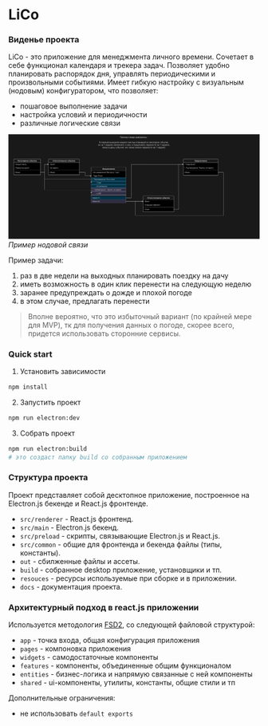 # LiCo
### Виденье проекта
LiCo - это приложение для менеджмента личного времени. 
Сочетает в себе функционал календаря и трекера задач.
Позволяет удобно планировать распорядок дня, 
    управлять периодическими и произвольными событиями.
Имеет гибкую настройку с визуальным (нодовым) конфигуратором, что позволяет:
  - пошаговое выполнение задачи
  - настройка условий и периодичности
  - различные логические связи

![Пример нодовой связи](./ExampleGraph.ru.png)
*Пример нодовой связи*



Пример задачи:
  1. раз в две недели на выходных планировать поездку на дачу
  2. иметь возможность в один клик перенести на следующую неделю
  3. заранее предупреждать о дожде и плохой погоде
  4. в этом случае, предлагать перенести

> Вполне вероятно, что это избыточный вариант (по крайней мере для MVP),
> тк для получения данных о погоде, скорее всего, придется использовать сторонние сервисы.

### Quick start
1. Установить зависимости

```bash
npm install
```

2. Запустить проект

```bash
npm run electron:dev
```

3. Собрать проект

```bash
npm run electron:build
# это создаст папку build со собранным приложением
```

### Структура проекта
Проект представляет собой десктопное приложение,
   построенное на Electron.js бекенде и React.js фронтенде.
- `src/renderer` - React.js фронтенд.
- `src/main` - Electron.js бекенд.
- `src/preload` - скрипты, связывающие Electron.js и React.js.
- `src/common` - общие для фронтенда и бекенда файлы (типы, константы).
- `out` - сбилженные файлы и ассеты.
- `build` - собранное desktop приложение, установщики и тп.
- `resouces` - ресурсы используемые при сборке и в приложении.
- `docs` - документация проекта.

### Архитектурный подход в react.js приложении
Используется методология [FSD2](https://feature-sliced.design/ru/),
    со следующей файловой структурой:

  - `app` - точка входа, общая конфигурация приложения
  - `pages` - компоновка приложения
  - `widgets` - самодостаточные компоненты
  - `features` - компоненты, объединенные общим функционалом
  - `entities` - бизнес-логика и напрямую связанные с ней компоненты
  - `shared` - ui-компоненты, утилиты, константы, общие стили и тп

Дополнительные ограничения:
  - не использовать `default exports`
